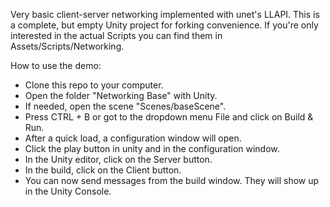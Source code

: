Very basic client-server networking implemented with unet's LLAPI. This is a complete, but empty Unity project for forking convenience.
If you're only interested in the actual Scripts you can find them in Assets/Scripts/Networking.

How to use the demo:
- Clone this repo to your computer.
- Open the folder "Networking Base" with Unity.
- If needed, open the scene "Scenes/baseScene".
- Press CTRL + B or got to the dropdown menu File and click on Build & Run.
- After a quick load, a configuration window will open.
- Click the play button in unity and in the configuration window.
- In the Unity editor, click on the Server button.
- In the build, click on the Client button.
- You can now send messages from the build window. They will show up in the Unity Console.